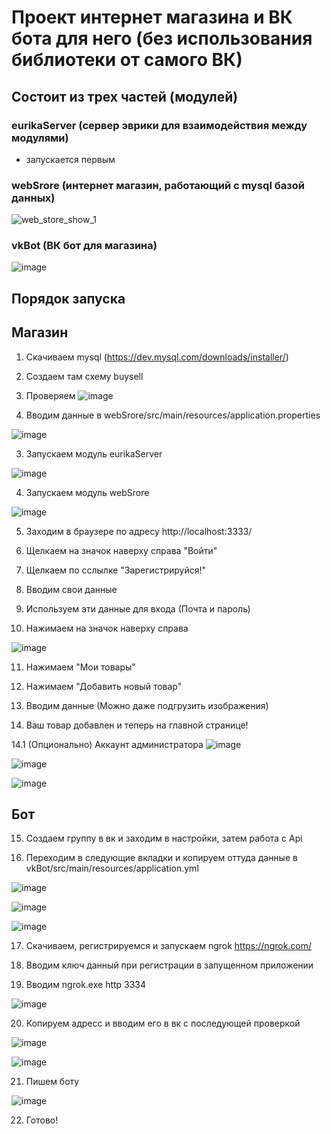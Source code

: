 # Проект интернет магазина и ВК бота для него (без использования библиотеки от самого ВК)


## Состоит из трех частей (модулей)

### eurikaServer (сервер эврики для взаимодействия между модулями)

* запускается первым

### webSrore (интернет магазин, работающий с mysql базой данных)

![web_store_show_1](https://github.com/user-attachments/assets/a8d371b6-dacd-44a7-b1ac-22c658eb17fe)

### vkBot (ВК бот для магазина)

![image](https://github.com/user-attachments/assets/7f0c67ed-3835-4a05-97a9-4c9425ebf9fc)

## Порядок запуска

## Магазин

1. Скачиваем mysql (https://dev.mysql.com/downloads/installer/)
2. Создаем там схему buysell
3. Проверяем
![image](https://github.com/user-attachments/assets/9e92055b-2f83-40c3-abe9-2ecce5aa2e17)

4. Вводим данные в webSrore/src/main/resources/application.properties

![image](https://github.com/user-attachments/assets/3cca5c5f-ce91-43cc-b6ae-3d2d90535bbc)

3. Запускаем модуль eurikaServer

![image](https://github.com/user-attachments/assets/8715301b-bdfc-4010-9b97-2373a002da78)


4. Запускаем модуль webSrore
   
![image](https://github.com/user-attachments/assets/c513e566-b060-47bb-af3a-b60ee1ba1ee9)


5. Заходим в браузере по адресу http://localhost:3333/

6. Щелкаем на значок наверху справа "Войти"

7.  Щелкаем по сслылке "Зарегистрируйся!"
   
8.  Вводим свои данные

9.  Используем эти данные для входа (Почта и пароль)

10. Нажимаем на значок наверху справа

![image](https://github.com/user-attachments/assets/7c639786-3355-4500-891c-ed9def27732d)

11. Нажимаем "Мои товары"

12. Нажимаем "Добавить новый товар"

13. Вводим данные (Можно даже подгрузить изображения)

14. Ваш товар добавлен и теперь на главной странице!

14.1 (Опционально) Аккаунт администратора 
![image](https://github.com/user-attachments/assets/79963db2-e1ff-4f0a-ae0f-f9109b38d587)

![image](https://github.com/user-attachments/assets/b764040b-2120-42ac-83e9-df04ba20d912)

![image](https://github.com/user-attachments/assets/62a1b4de-8fe4-4c9b-8923-8299fa499e62)


## Бот

15. Создаем группу в вк и заходим в настройки, затем работа с Api 

16. Переходим в следующие вкладки и копируем оттуда данные в vkBot/src/main/resources/application.yml

![image](https://github.com/user-attachments/assets/459c4b5b-6bd2-492d-b42f-66aa4c21f5ca)

![image](https://github.com/user-attachments/assets/6293bd13-b6dc-40f8-a3af-55829146f716)

![image](https://github.com/user-attachments/assets/21fa76b3-7fb2-4a50-9c63-bdf3c8774331)

17. Скачиваем, регистрируемся и запускаем ngrok https://ngrok.com/

18. Вводим ключ данный при регистрации в запущенном приложении

19. Вводим ngrok.exe http 3334

![image](https://github.com/user-attachments/assets/4499ea5e-5d85-40fc-a670-793720de3f86)

20. Копируем адресс и вводим его в вк с последующей проверкой

![image](https://github.com/user-attachments/assets/ac1ee6b9-880e-4638-b105-fde9eb5d2533)

![image](https://github.com/user-attachments/assets/dc8598d3-0e44-4a39-8566-a5981872bb21)


21. Пишем боту
    
![image](https://github.com/user-attachments/assets/7f0c67ed-3835-4a05-97a9-4c9425ebf9fc)

22. Готово!
